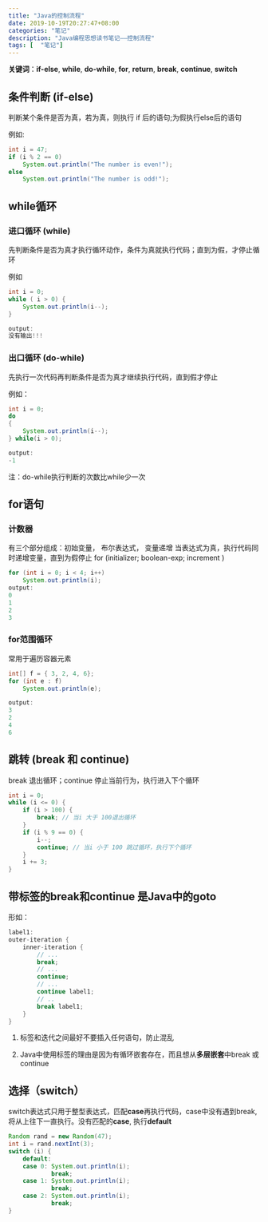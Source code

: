 ```yaml
---
title: "Java的控制流程"
date: 2019-10-19T20:27:47+08:00
categories: "笔记"
description: "Java编程思想读书笔记——控制流程"
tags: [  "笔记"]
---
```


**关键词**：**if-else**, **while**, **do-while**, **for**, **return**, **break**, **continue**, **switch**

## 条件判断 (if-else)

判断某个条件是否为真，若为真，则执行 if 后的语句;为假执行else后的语句

例如:

```java
int i = 47;
if (i % 2 == 0)
    System.out.println("The number is even!");
else
    System.out.println("The number is odd!");
```

## while循环

### 进口循环 (while)

先判断条件是否为真才执行循环动作，条件为真就执行代码；直到为假，才停止循环

例如

```java
int i = 0;
while ( i > 0) {
    System.out.println(i--);
}

output:
没有输出!!!
```

### 出口循环 (do-while)

先执行一次代码再判断条件是否为真才继续执行代码，直到假才停止

例如：

```java
int i = 0;
do
{
    System.out.println(i--);
} while(i > 0);

output:
-1
```

注：do-while执行判断的次数比while少一次

## for语句

### 计数器

有三个部分组成：初始变量， 布尔表达式， 变量递增
当表达式为真，执行代码同时递增变量，直到为假停止
for (initializer; boolean-exp; increment )

```java
for (int i = 0; i < 4; i++)
    System.out.println(i);
output:
0
1
2
3
```

### for范围循环

常用于遍历容器元素

```java
int[] f = { 3, 2, 4, 6};
for (int e : f)
    System.out.println(e);

output:
3
2
4
6
```

## 跳转 (break 和 continue)

break 退出循环；continue 停止当前行为，执行进入下个循环

```java
int i = 0;
while (i <= 0) {
    if (i > 100) {
        break; // 当i 大于 100退出循环
    }
    if (i % 9 == 0) {
        i--;
        continue; // 当i 小于 100 跳过循环，执行下个循环
    }
    i += 3;
}
```

## 带标签的break和continue 是Java中的goto

形如：

```java
label1:
outer-iteration {
    inner-iteration {
        // ...
        break;
        // ...
        continue;
        // ...
        continue label1;
        // .. 
        break label1;
    }
}
```

1. 标签和迭代之间最好不要插入任何语句，防止混乱

2. Java中使用标签的理由是因为有循环嵌套存在，而且想从**多层嵌套**中break 或 continue

## 选择（switch）

switch表达式只用于整型表达式，匹配**case**再执行代码，case中没有遇到break,将从上往下一直执行。没有匹配的**case**, 执行**default**

```java
Random rand = new Random(47);
int i = rand.nextInt(3);
switch (i) {
    default:
    case 0: System.out.println(i);
            break;
    case 1: System.out.println(i);
            break;
    case 2: System.out.println(i);
            break;
}
```

